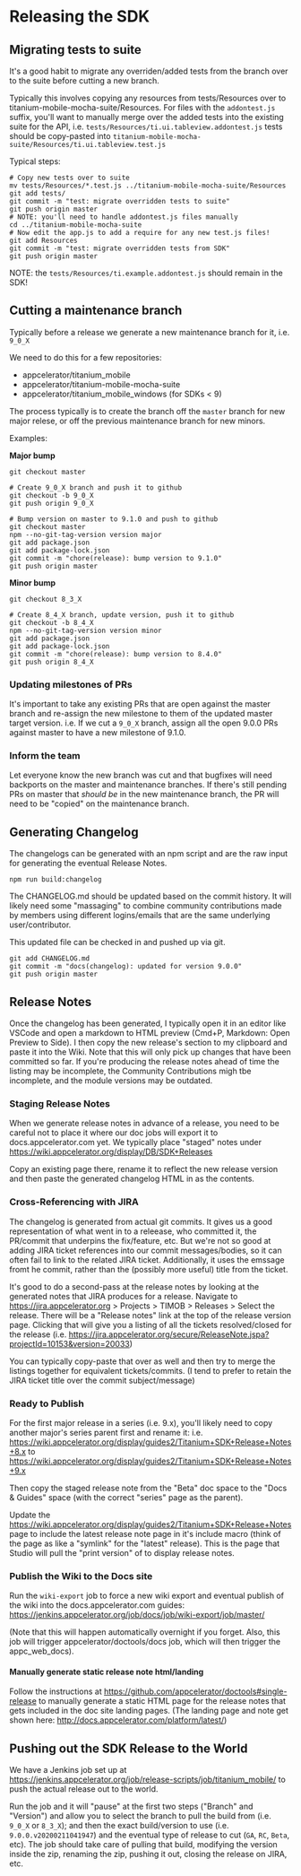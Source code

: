 # Releasing the SDK

## Migrating tests to suite

It's a good habit to migrate any overriden/added tests from the branch over to the suite before cutting a new branch.

Typically this involves copying any resources from tests/Resources over to titanium-mobile-mocha-suite/Resources.
For files with the `addontest.js` suffix, you'll want to manually merge over the added tests into the existing suite for the API,
i.e. `tests/Resources/ti.ui.tableview.addontest.js` tests should be copy-pasted into `titanium-mobile-mocha-suite/Resources/ti.ui.tableview.test.js`

Typical steps:

    # Copy new tests over to suite
    mv tests/Resources/*.test.js ../titanium-mobile-mocha-suite/Resources
	git add tests/
	git commit -m "test: migrate overridden tests to suite"
	git push origin master
	# NOTE: you'll need to handle addontest.js files manually
	cd ../titanium-mobile-mocha-suite
	# Now edit the app.js to add a require for any new test.js files!
	git add Resources
	git commit -m "test: migrate overridden tests from SDK"
	git push origin master

NOTE: the `tests/Resources/ti.example.addontest.js` should remain in the SDK!

## Cutting a maintenance branch

Typically before a release we generate a new maintenance branch for it, i.e. `9_0_X`

We need to do this for a few repositories: 
- appcelerator/titanium_mobile
- appcelerator/titanium-mobile-mocha-suite
- appcelerator/titanium_mobile_windows (for SDKs < 9)

The process typically is to create the branch off the `master` branch for new major relese, or off the 
previous maintenance branch for new minors.

Examples:

**Major bump**

	git checkout master

	# Create 9_0_X branch and push it to github
	git checkout -b 9_0_X
	git push origin 9_0_X

	# Bump version on master to 9.1.0 and push to github
	git checkout master
	npm --no-git-tag-version version major
	git add package.json
	git add package-lock.json
	git commit -m "chore(release): bump version to 9.1.0"
	git push origin master

**Minor bump**

	git checkout 8_3_X

	# Create 8_4_X branch, update version, push it to github
	git checkout -b 8_4_X
	npm --no-git-tag-version version minor
	git add package.json
	git add package-lock.json
	git commit -m "chore(release): bump version to 8.4.0"
	git push origin 8_4_X


### Updating milestones of PRs

It's important to take any existing PRs that are open against the master branch and re-assign the new milestone to them of the updated master target version. i.e. If we cut a `9_0_X` branch, assign all the open 9.0.0 PRs against master to have a new milestone of 9.1.0.

### Inform the team

Let everyone know the new branch was cut and that bugfixes will need backports on the master and maintenance branches. If there's still pending PRs on master that *should be* in the new maintenance branch, the PR will need to be "copied" on the maintenance branch.

## Generating Changelog

The changelogs can be generated with an npm script and are the raw input for generating the eventual Release Notes.

    npm run build:changelog

The CHANGELOG.md should be updated based on the commit history.
It will likely need some "massaging" to combine community contributions made by members using different logins/emails that are the same underlying user/contributor.

This updated file can be checked in and pushed up via git.

    git add CHANGELOG.md
	git commit -m "docs(changelog): updated for version 9.0.0"
	git push origin master

## Release Notes

Once the changelog has been generated, I typically open it in an editor like VSCode and open a markdown to HTML preview (Cmd+P, Markdown: Open Preview to Side). I then copy the new release's section to my clipboard and paste it into the Wiki. Note that this will only pick up changes that have been committed so far. If you're producing the release notes ahead of time the listing may be incomplete, the Community Contributions migh tbe incomplete, and the module versions may be outdated.

### Staging Release Notes

When we generate release notes in advance of a release, you need to be careful not to place it where our doc jobs will export it to docs.appcelerator.com yet. We typically place "staged" notes under https://wiki.appcelerator.org/display/DB/SDK+Releases 

Copy an existing page there, rename it to reflect the new release version and then paste the generated changelog HTML in as the contents.

### Cross-Referencing with JIRA

The changelog is generated from actual git commits. It gives us a good representation of what went in to a releease, who committed it, the PR/commit that underpins the fix/feature, etc. But we're not so good at adding JIRA ticket references into our commit messages/bodies, so it can often fail to link to the related JIRA ticket. Additionally, it uses the emssage fromt he commit, rather than the (possibly more useful) title from the ticket.

It's good to do a second-pass at the release notes by looking at the generated notes that JIRA produces for a release. Navigate to https://jira.appcelerator.org > Projects > TIMOB > Releases > Select the release. There will be a "Release notes" link at the top of the release version page. Clicking that will give you a listing of all the tickets resolved/closed for the release (i.e. https://jira.appcelerator.org/secure/ReleaseNote.jspa?projectId=10153&version=20033)

You can typically copy-paste that over as well and then try to merge the listings together for equivalent tickets/commits. (I tend to prefer to retain the JIRA ticket title over the commit subject/message)

### Ready to Publish

For the first major release in a series (i.e. 9.x), you'll likely need to copy another major's series parent first and rename it: i.e. https://wiki.appcelerator.org/display/guides2/Titanium+SDK+Release+Notes+8.x to https://wiki.appcelerator.org/display/guides2/Titanium+SDK+Release+Notes+9.x

Then copy the staged release note from the "Beta" doc space to the "Docs & Guides" space (with the correct "series" page as the parent).

Update the https://wiki.appcelerator.org/display/guides2/Titanium+SDK+Release+Notes page to include the latest release note page in it's include macro (think of the page as like a "symlink" for the "latest" release). This is the page that Studio will pull the "print version" of to display release notes.

### Publish the Wiki to the Docs site

Run the `wiki-export` job to force a new wiki export and eventual publish of the wiki into the docs.appcelerator.com guides: https://jenkins.appcelerator.org/job/docs/job/wiki-export/job/master/

(Note that this will happen automatically overnight if you forget. Also, this job will trigger appcelerator/doctools/docs job, which will then trigger the appc_web_docs).

#### Manually generate static release note html/landing

Follow the instructions at https://github.com/appcelerator/doctools#single-release to manually generate a static HTML page for the release notes that gets included in the doc site landing pages. (The landing page and note get shown here: http://docs.appcelerator.com/platform/latest/)

## Pushing out the SDK Release to the World

We have a Jenkins job set up at https://jenkins.appcelerator.org/job/release-scripts/job/titanium_mobile/ to push the actual release out to the world.

Run the job and it will "pause" at the first two steps ("Branch" and "Version") and allow you to select the branch to pull the build from (i.e. `9_0_X` or `8_3_X`); and then the exact build/version to use (i.e. `9.0.0.v20200211041947`) and the eventual type of release to cut (`GA`, `RC`, `Beta`, etc). The job should take care of pulling that build, modifying the version inside the zip, renaming the zip, pushing it out, closing the release on JIRA, etc.
